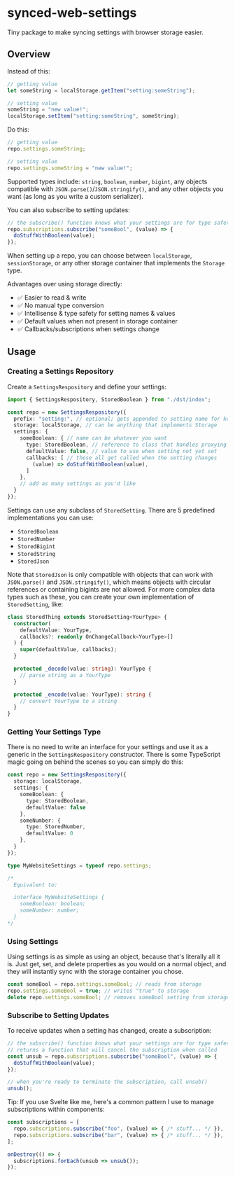 # synced-web-settings

Tiny package to make syncing settings with browser storage easier.

## Overview

Instead of this:
```js
// getting value
let someString = localStorage.getItem("setting:someString");

// setting value
someString = "new value!";
localStorage.setItem("setting:someString", someString);
```

Do this:
```js
// getting value
repo.settings.someString;

// setting value
repo.settings.someString = "new value!"; 
```

Supported types include: `string`, `boolean`, `number`, `bigint`, any objects
compatible with `JSON.parse()`/`JSON.stringify()`, and any other objects you
want (as long as you write a custom serializer).

You can also subscribe to setting updates:
```js
// the subscribe() function knows what your settings are for type safety
repo.subscriptions.subscribe("someBool", (value) => {
  doStuffWithBoolean(value);
});
```

When setting up a repo, you can choose between `localStorage`, `sessionStorage`,
or any other storage container that implements the `Storage` type.

Advantages over using storage directly:
- ✅ Easier to read & write
- ✅ No manual type conversion
- ✅ Intellisense & type safety for setting names & values
- ✅ Default values when not present in storage container
- ✅ Callbacks/subscriptions when settings change

## Usage

### Creating a Settings Repository

Create a `SettingsRespository` and define your settings:
```ts
import { SettingsRespository, StoredBoolean } from "./dst/index";

const repo = new SettingsRespository({
  prefix: "setting:", // optional; gets appended to setting name for key
  storage: localStorage, // can be anything that implements Storage
  settings: {
    someBoolean: { // name can be whatever you want
      type: StoredBoolean, // reference to class that handles proxying
      defaultValue: false, // value to use when setting not yet set
      callbacks: [ // these all get called when the setting changes
        (value) => doStuffWithBoolean(value),
      ]
    },
    // add as many settings as you'd like
  }
});
```

Settings can use any subclass of `StoredSetting`. There are 5 predefined
implementations you can use:
- `StoredBoolean`
- `StoredNumber`
- `StoredBigint`
- `StoredString`
- `StoredJson`

Note that `StoredJson` is only compatible with objects that can work with
`JSON.parse()` and `JSON.stringify()`, which means objects with circular
references or containing bigints are not allowed. For more complex data types
such as these, you can create your own implementation of `StoredSetting`, like:
```ts
class StoredThing extends StoredSetting<YourType> {
  constructor(
    defaultValue: YourType,
    callbacks?: readonly OnChangeCallback<YourType>[]
  ) {
    super(defaultValue, callbacks);
  }

  protected _decode(value: string): YourType {
    // parse string as a YourType
  }

  protected _encode(value: YourType): string {
    // convert YourType to a string
  }
}
```

### Getting Your Settings Type

There is no need to write an interface for your settings and use it as a generic
in the `SettingsRespository` constructor. There is some TypeScript magic going
on behind the scenes so you can simply do this:
```ts
const repo = new SettingsRespository({
  storage: localStorage,
  settings: {
    someBoolean: {
      type: StoredBoolean,
      defaultValue: false
    },
    someNumber: {
      type: StoredNumber,
      defaultValue: 0
    },
  }
});

type MyWebsiteSettings = typeof repo.settings;

/*
  Equivalent to:

  interface MyWebsiteSettings {
    someBoolean: boolean;
    someNumber: number;
  }
*/
```

### Using Settings

Using settings is as simple as using an object, because that's literally all it
is. Just get, set, and delete properties as you would on a normal object, and
they will instantly sync with the storage container you chose.

```ts
const someBool = repo.settings.someBool; // reads from storage
repo.settings.someBool = true; // writes "true" to storage
delete repo.settings.someBool; // removes someBool setting from storage
```

### Subscribe to Setting Updates

To receive updates when a setting has changed, create a subscription:
```ts
// the subscribe() function knows what your settings are for type safety, and
// returns a function that will cancel the subscription when called
const unsub = repo.subscriptions.subscribe("someBool", (value) => {
  doStuffWithBoolean(value);
});

// when you're ready to terminate the subscription, call unsub()
unsub();
```

Tip: If you use Svelte like me, here's a common pattern I use to manage
subscriptions within components:
```ts
const subscriptions = [
  repo.subscriptions.subscribe("foo", (value) => { /* stuff... */ }),
  repo.subscriptions.subscribe("bar", (value) => { /* stuff... */ }),
];

onDestroy(() => {
  subscriptions.forEach(unsub => unsub());
});
```
